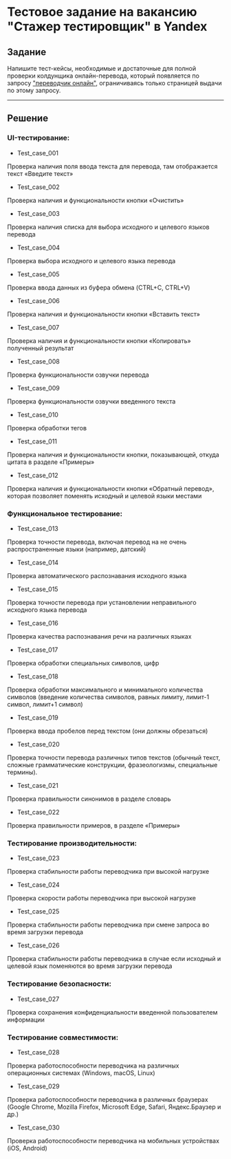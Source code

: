 # Тестовое задание на вакансию "Стажер тестировщик" в Yandex

## Задание
Напишите тест-кейсы, необходимые и достаточные для полной проверки колдунщика онлайн-перевода, который появляется по запросу ["переводчик онлайн"](https://www.yandex.ru/search/?text=%D0%BF%D0%B5%D1%80%D0%B5%D0%B2%D0%BE%D0%B4%D1%87%D0%B8%D0%BA%20%D0%BE%D0%BD%D0%BB%D0%B0%D0%B9%D0%BD&lr=213), ограничиваясь только страницей выдачи по этому запросу.
***

## Решение

### UI-тестирование:

* Test_case_001
  
Проверка наличия поля ввода текста для перевода, там отображается текст «Введите текст»
* Test_case_002

Проверка наличия и функциональности кнопки «Очистить» 
* Test_case_003

Проверка наличия списка для выбора исходного и целевого языков перевода
* Test_case_004

Проверка выбора исходного и целевого языка перевода
* Test_case_005

Проверка ввода данных из буфера обмена (CTRL+C, CTRL+V)
* Test_case_006

Проверка наличия и функциональности кнопки «Вставить текст»
* Test_case_007

Проверка наличия и функциональности кнопки «Копировать» полученный результат
* Test_case_008

Проверка функциональности озвучки перевода
* Test_case_009

Проверка функциональности озвучки введенного текста 
* Test_case_010

Проверка обработки тегов
* Test_case_011

Проверка наличия и функциональности кнопки, показывающей, откуда цитата в разделе «Примеры»
* Test_case_012

Проверка наличия и функциональности кнопки «Обратный перевод», которая позволяет поменять исходный и целевой языки местами


### Функциональное тестирование:

* Test_case_013


Проверка точности перевода, включая перевод на не очень распространенные языки (например, датский)
* Test_case_014

Проверка автоматического распознавания исходного языка
* Test_case_015

Проверка точности перевода при установлении неправильного исходного языка перевода
* Test_case_016

Проверка качества распознавания речи на различных языках
* Test_case_017

Проверка обработки специальных символов, цифр
* Test_case_018

Проверка обработки максимального и минимального количества символов (введение количества символов, равных лимиту, лимит-1 символ, лимит+1 символ)
* Test_case_019

Проверка ввода пробелов перед текстом (они должны обрезаться)
* Test_case_020

Проверка точности перевода различных типов текстов (обычный текст, сложные грамматические конструкции, фразеологизмы, специальные термины).
* Test_case_021

Проверка правильности синонимов в разделе словарь 
* Test_case_022

Проверка правильности примеров, в разделе «Примеры»


### Тестирование производительности:

* Test_case_023

Проверка стабильности работы переводчика при высокой нагрузке
* Test_case_024

Проверка скорости работы переводчика при высокой нагрузке
* Test_case_025

Проверка стабильности работы переводчика при смене запроса во время загрузки перевода
* Test_case_026

Проверка стабильности работы переводчика в случае если исходный и целевой язык поменяются во время загрузки перевода


### Тестирование безопасности:

* Test_case_027

Проверка сохранения конфиденциальности введенной пользователем информации


### Тестирование совместимости:

* Test_case_028

Проверка работоспособности переводчика на различных операционных системах (Windows, macOS, Linux) 
* Test_case_029

Проверка работоспособности переводчика в различных браузерах (Google Chrome, Mozilla Firefox, Microsoft Edge, Safari, Яндекс.Браузер и др.)
* Test_case_030

Проверка работоспособности переводчика на мобильных устройствах (iOS, Android)